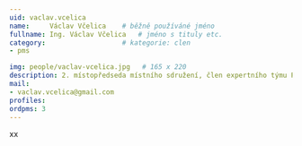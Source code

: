 ```yaml
---
uid: vaclav.vcelica
name:     Václav Včelica  	# běžně používáné jméno
fullname: Ing. Václav Včelica  	# jméno s tituly etc.
category:                   # kategorie: clen
- pms

img: people/vaclav-vcelica.jpg   # 165 x 220
description: 2. místopředseda místního sdružení, člen expertního týmu Pirátské strany pro dopravu, lídr kandidátky v komunálních volbách 2018. # kratký popis, max 160 znaků
mail:
- vaclav.vcelica@gmail.com
profiles:
ordpms: 3
---
```

xx
